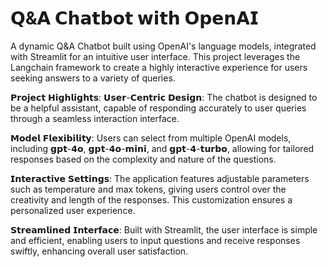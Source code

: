 # 𝗤&𝗔 𝗖𝗵𝗮𝘁𝗯𝗼𝘁 𝘄𝗶𝘁𝗵 𝗢𝗽𝗲𝗻𝗔𝗜

A dynamic Q&A Chatbot built using OpenAI's language models, integrated with Streamlit for an intuitive user interface. This project leverages the Langchain framework to create a highly interactive experience for users seeking answers to a variety of queries.

𝗣𝗿𝗼𝗷𝗲𝗰𝘁 𝗛𝗶𝗴𝗵𝗹𝗶𝗴𝗵𝘁𝘀:
𝗨𝘀𝗲𝗿-𝗖𝗲𝗻𝘁𝗿𝗶𝗰 𝗗𝗲𝘀𝗶𝗴𝗻: The chatbot is designed to be a helpful assistant, capable of responding accurately to user queries through a seamless interaction interface.

𝗠𝗼𝗱𝗲𝗹 𝗙𝗹𝗲𝘅𝗶𝗯𝗶𝗹𝗶𝘁𝘆:  Users can select from multiple OpenAI models, including 𝗴𝗽𝘁-𝟰𝗼, 𝗴𝗽𝘁-𝟰𝗼-𝗺𝗶𝗻𝗶, and 𝗴𝗽𝘁-𝟰-𝘁𝘂𝗿𝗯𝗼, allowing for tailored responses based on the complexity and nature of the questions.

𝗜𝗻𝘁𝗲𝗿𝗮𝗰𝘁𝗶𝘃𝗲 𝗦𝗲𝘁𝘁𝗶𝗻𝗴𝘀: The application features adjustable parameters such as temperature and max tokens, giving users control over the creativity and length of the responses. This customization ensures a personalized user experience.

𝗦𝘁𝗿𝗲𝗮𝗺𝗹𝗶𝗻𝗲𝗱 𝗜𝗻𝘁𝗲𝗿𝗳𝗮𝗰𝗲: Built with Streamlit, the user interface is simple and efficient, enabling users to input questions and receive responses swiftly, enhancing overall user satisfaction.
